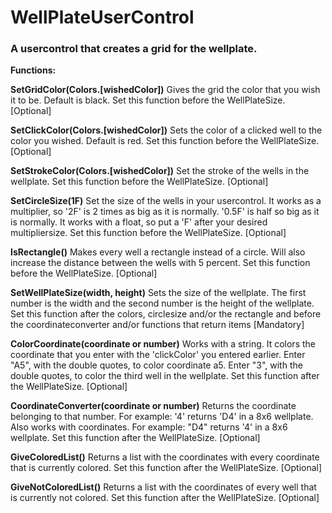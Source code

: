 # WellPlateUserControl

<h3>A usercontrol that creates a grid for the wellplate.</h3>

<b>Functions:</b>

<b>SetGridColor(Colors.[wishedColor])</b> 
Gives the grid the color that you wish it to be. Default is black.
Set this function before the WellPlateSize.
[Optional]

<b>SetClickColor(Colors.[wishedColor])</b>
Sets the color of a clicked well to the color you wished. Default is red. 
Set this function before the WellPlateSize.
[Optional]

<b>SetStrokeColor(Colors.[wishedColor])</b>
Set the stroke of the wells in the wellplate.
Set this function before the WellPlateSize.
[Optional]

<b>SetCircleSize(1F)</b>
Set the size of the wells in your usercontrol. It works as a multiplier, so '2F' is 2 times as big as it is normally.
'0.5F' is half so big as it is normally.
It works with a float, so put a 'F' after your desired multipliersize.
Set this function before the WellPlateSize.
[Optional]

<b>IsRectangle()</b>
Makes every well a rectangle instead of a circle. Will also increase the distance between the wells with 5 percent.
Set this function before the WellPlateSize.
[Optional]

<b>SetWellPlateSize(width, height)</b>
Sets the size of the wellplate. The first number is the width and the second number is the height of the wellplate. 
Set this function after the colors, circlesize and/or the rectangle and before the coordinateconverter and/or functions that return items
[Mandatory]

<b>ColorCoordinate(coordinate or number)</b>
Works with a string. It colors the coordinate that you enter with the 'clickColor' you entered earlier. 
Enter "A5", with the double quotes, to color coordinate a5. Enter "3", with the double quotes, to color the third well in the wellplate.
Set this function after the WellPlateSize.
[Optional]

<b>CoordinateConverter(coordinate or number)</b>
Returns the coordinate belonging to that number. For example: '4' returns 'D4' in a 8x6 wellplate.
Also works with coordinates. For example: "D4" returns '4' in a 8x6 wellplate.
Set this function after the WellPlateSize.
[Optional]

<b>GiveColoredList()</b>
Returns a list with the coordinates with every coordinate that is currently colored.
Set this function after the WellPlateSize.
[Optional]

<b>GiveNotColoredList()</b>
Returns a list with the coordinates of every well that is currently not colored.
Set this function after the WellPlateSize.
[Optional]
